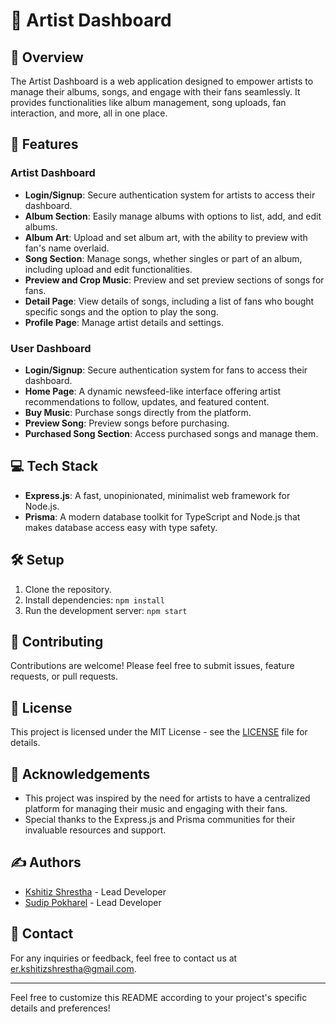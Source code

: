 # 🎨 Artist Dashboard

## 📝 Overview

The Artist Dashboard is a web application designed to empower artists to manage their albums, songs, and engage with their fans seamlessly. It provides functionalities like album management, song uploads, fan interaction, and more, all in one place.

## 🚀 Features

### Artist Dashboard

- **Login/Signup**: Secure authentication system for artists to access their dashboard.
- **Album Section**: Easily manage albums with options to list, add, and edit albums.
- **Album Art**: Upload and set album art, with the ability to preview with fan's name overlaid.
- **Song Section**: Manage songs, whether singles or part of an album, including upload and edit functionalities.
- **Preview and Crop Music**: Preview and set preview sections of songs for fans.
- **Detail Page**: View details of songs, including a list of fans who bought specific songs and the option to play the song.
- **Profile Page**: Manage artist details and settings.

### User Dashboard

- **Login/Signup**: Secure authentication system for fans to access their dashboard.
- **Home Page**: A dynamic newsfeed-like interface offering artist recommendations to follow, updates, and featured content.
- **Buy Music**: Purchase songs directly from the platform.
- **Preview Song**: Preview songs before purchasing.
- **Purchased Song Section**: Access purchased songs and manage them.

## 💻 Tech Stack

- **Express.js**: A fast, unopinionated, minimalist web framework for Node.js.
- **Prisma**: A modern database toolkit for TypeScript and Node.js that makes database access easy with type safety.

## 🛠️ Setup

1. Clone the repository.
2. Install dependencies: `npm install`
3. Run the development server: `npm start`

## 🤝 Contributing

Contributions are welcome! Please feel free to submit issues, feature requests, or pull requests.

## 📄 License

This project is licensed under the MIT License - see the [LICENSE](LICENSE) file for details.

## 🙏 Acknowledgements

- This project was inspired by the need for artists to have a centralized platform for managing their music and engaging with their fans.
- Special thanks to the Express.js and Prisma communities for their invaluable resources and support.

## ✍️ Authors

- [Kshitiz Shrestha](https://github.com/er-kshitiz) - Lead Developer
- [Sudip Pokharel](https://github.com/Sudip-Pokharel) - Lead Developer

## 📧 Contact

For any inquiries or feedback, feel free to contact us at [er.kshitizshrestha@gmail.com](mailto:er.kshitizshrestha@gmail.com).

---

Feel free to customize this README according to your project's specific details and preferences!
